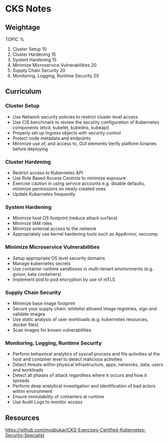 # CKS Notes
## Weightage

TOPIC										%
1. Cluster Setup							10
2. Cluster Hardening						15
3. System Hardening							15
4. Minimize Microservice Vulnerabilities	20
5. Supply Chain Security					20
6. Monitoring, Logging, Runtime Security	20


## Curriculum

### Cluster Setup
- Use Network security policies to restrict cluster level access
- Use CIS benchmark to review the security configuration of Kubernetes components
 (etcd, kubelet, kubedns, kubeapi)
- Properly set up Ingress objects with security control
- Protect node metadata and endpoints
- Minimize use of, and access to, GUI elements
 Verify platform binaries before deploying

### Cluster Hardening
- Restrict access to Kubernetes API
- Use Role Based Access Controls to minimize exposure
- Exercise caution in using service accounts e.g. disable defaults, minimize permissions on newly created ones
- Update Kubernetes frequently

### System Hardening
- Minimize host OS footprint (reduce attack surface)
- Minimize IAM roles
- Minimize external access to the network
- Appropriately use kernel hardening tools such as AppArmor, seccomp

### Minimize Microservice Vulnerabilities
- Setup appropriate OS level security domains
- Manage kubernetes secrets
- Use container runtime sandboxes in multi-tenant environments (e.g. gvisor, kata containers)
- Implement pod to pod encryption by use of mTLS

### Supply Chain Security
- Minimize base image footprint
- Secure your supply chain: whitelist allowed image registries, sign and validate images
- Use static analysis of user workloads (e.g. kubernetes resources, docker files)
- Scan images for known vulnerabilities

### Monitoring, Logging, Runtime Security
- Perform behavioral analytics of syscall process and file activities at the host and container level to detect malicious activities
- Detect threats within physical infrastructure, apps, networks, data, users and workloads
- Detect all phases of attack regardless where it occurs and how it spreads
- Perform deep analytical investigation and identification of bad actors within environment
- Ensure immutability of containers at runtime
- Use Audit Logs to monitor access

## Resources

https://github.com/moabukar/CKS-Exercises-Certified-Kubernetes-Security-Specialist
